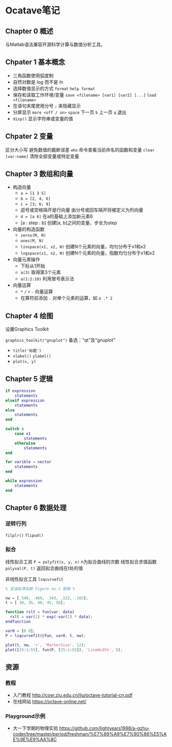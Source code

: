 # Ocatave笔记

## Chapter 0 概述

与Matlab语法兼容开源科学计算与数值分析工具。

## Chpater 1 基本概念

- 三角函数使用弧度制
- 自然对数是 *log* 而不是 *ln*
- 选择数值显示的方式 `format` `help format`
- 保存和读取工作环境/变量 `save <filename> [var1] [var2] [...]` `load <filename>`
- 在语句末尾使用分号 `;` 来隐藏显示
- 分屏显示 `more <off / on>` `space` 下一页 `b` 上一页 `q` 退出
- `disp()` 显示字符串或变量的值

## Chpater 2 变量

区分大小写 避免数值的截断误差
`who` 命令查看当前命名的函数和变量
`clear [var-name]` 清除全部变量或特定变量

## Chapter 3 数组和向量

- 构造向量
  - `a = [1 3 5]`
  - `b = [2, 4, 6]`
  - `c = [3; 6; 9]`
  - 逗号或空格隔开是行向量 由分号或回车隔开将被定义为列向量
  - `d = [a 6]` 在a的基础上添加新元素6
  - [a : step : b] 创建[a, b]之间的变量，步长为step
- 向量的构造函数
  - `zeros(M, N)`
  - `ones(M, N)`
  - `linspace(x1, x2, N)` 创建N个元素的向量，均匀分布于x1和x2
  - `logspace(x1, x2, N)`  创建N个元素的向量，指数均匀分布于x1和x2
- 向量元素操作
  - 下标从1开始
  - `a(3)` 取得第3个元素
  - `a(1:2:10)` 利用冒号表示法
- 向量运算
  - `*` `/` `+` `-` 向量运算
  - 在算符前添加 `.` 对单个元素的运算，如 `a .* 2`

## Chapter 4 绘图

设置Graphics Toolkit

`graphics_toolkit("gnuplot")` 备选："qt"及"gnuplot"

- `title('标题')`
- `xlabel()` `ylabel()`
- `plot(x, y)`

## Chapter 5 逻辑

```matlab
if expression
    statements
elseif expression
    statements
else
    statements
end

switch x
    case x1
        statements
    otherwise
        statements
end

for varible = vector
    statements
end

while expression
    statements
end
```

## Chapter 6 数据处理

### 逆转行列

`filplr()` `flipud()`

### 拟合

线性拟合工具 `P = polyfit(x, y, n)` n为拟合曲线的次数
线性拟合求值函数 `polyval(P, t)` 返回拟合曲线在t处的值

非线性拟合工具 `lsqcurvefit`

```matlab
% 变温粘滞系数 Figure nw-t 图像 %

nw = [.548, .469, .343, .222, .182];
t = [ 30, 35, 40, 45, 50];

function rslt = fun(var, data)
  rslt = var(1) * exp(-var(2) * data);
endfunction

var0 = [0 0];
P = lsqcurvefit(@fun, var0, t, nw);

plot(t, nw, '+', 'MarkerSize', 12);
plot([25:1:55], fun(P, [25:1:55]), 'LineWidth', 5);
```

## 资源

### 教程

- 入门教程 <http://coer.zju.edu.cn/liu/octave-tutorial-cn.pdf>
- 在线网站 <https://octave-online.net/>

### Playground示例

- 大一下学期的物理实验 <https://github.com/lightyears1998/a-gzhu-coder/tree/master/period/freshman/%E7%89%A9%E7%90%86%E5%AE%9E%E9%AA%8C>
